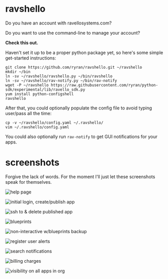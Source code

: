 ravshello
=========

Do you have an account with ravellosystems.com?

Do you want to use the command-line to manage your account?

**Check this out.**

Haven't set it up to be a proper python package yet, so here's some simple get-started instructions:

```
git clone https://github.com/ryran/ravshello.git ~/ravshello
mkdir ~/bin
ln -sv ~/ravshello/ravshello.py ~/bin/ravshello
ln -sv ~/ravshello/rav-notify.py ~/bin/rav-notify
wget -P ~/ravshello https://raw.githubusercontent.com/ryran/python-sdk/experimental/lib/ravello_sdk.py
yum install python-configshell
ravshello
```

After that, you could optionally populate the config file to avoid typing user/pass all the time:

```
cp -v ~/ravshello/config.yaml ~/.ravshello/
vim ~/.ravshello/config.yaml
```

You could also optionally run `rav-notify` to get GUI notifications for your apps.


screenshots
===========

Forgive the lack of words. For the moment I'll just let these screenshots speak for themselves.

![help page](http://people.redhat.com/rsawhill/ravshello/stock-ravshello.helppage.png)

![initial login, create/publish app](http://people.redhat.com/rsawhill/ravshello/stock-ravshello.create_publish.png)

![ssh to & delete published app](http://people.redhat.com/rsawhill/ravshello/stock-ravshello.ssh_delete.png)

![blueprints](http://people.redhat.com/rsawhill/ravshello/stock-ravshello.blueprints.png)

![non-interactive w/blueprints backup](http://people.redhat.com/rsawhill/ravshello/stock-ravshello.non_interactive_bpbackup.png)

![register user alerts](http://people.redhat.com/rsawhill/ravshello/stock-ravshello.events.png)

![search notifications](http://people.redhat.com/rsawhill/ravshello/stock-ravshello.eventsregister_search_notifications.png)

![billing charges](http://people.redhat.com/rsawhill/ravshello/stock-ravshello.billing.png)

![visibility on all apps in org](http://people.redhat.com/rsawhill/ravshello/stock-ravshello.global_apps.png)
